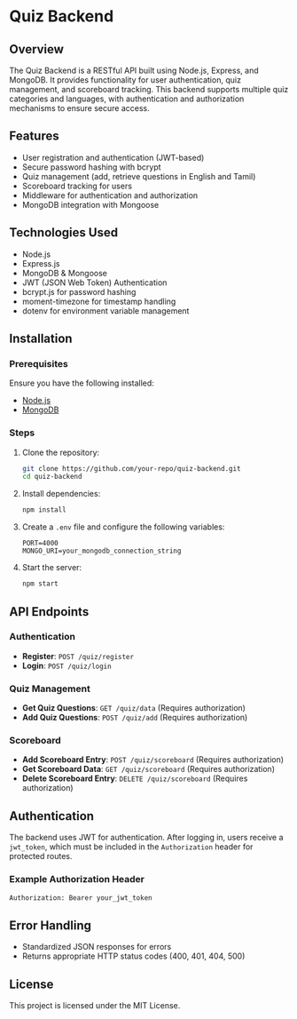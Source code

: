 # Quiz Backend

## Overview

The Quiz Backend is a RESTful API built using Node.js, Express, and MongoDB. It provides functionality for user authentication, quiz management, and scoreboard tracking. This backend supports multiple quiz categories and languages, with authentication and authorization mechanisms to ensure secure access.

## Features

- User registration and authentication (JWT-based)
- Secure password hashing with bcrypt
- Quiz management (add, retrieve questions in English and Tamil)
- Scoreboard tracking for users
- Middleware for authentication and authorization
- MongoDB integration with Mongoose

## Technologies Used

- Node.js
- Express.js
- MongoDB & Mongoose
- JWT (JSON Web Token) Authentication
- bcrypt.js for password hashing
- moment-timezone for timestamp handling
- dotenv for environment variable management

## Installation

### Prerequisites

Ensure you have the following installed:

- [Node.js](https://nodejs.org/)
- [MongoDB](https://www.mongodb.com/)

### Steps

1. Clone the repository:
   ```sh
   git clone https://github.com/your-repo/quiz-backend.git
   cd quiz-backend
   ```
2. Install dependencies:
   ```sh
   npm install
   ```
3. Create a `.env` file and configure the following variables:
   ```env
   PORT=4000
   MONGO_URI=your_mongodb_connection_string
   ```
4. Start the server:
   ```sh
   npm start
   ```

## API Endpoints

### Authentication

- **Register**: `POST /quiz/register`
- **Login**: `POST /quiz/login`

### Quiz Management

- **Get Quiz Questions**: `GET /quiz/data` (Requires authorization)
- **Add Quiz Questions**: `POST /quiz/add` (Requires authorization)

### Scoreboard

- **Add Scoreboard Entry**: `POST /quiz/scoreboard` (Requires authorization)
- **Get Scoreboard Data**: `GET /quiz/scoreboard` (Requires authorization)
- **Delete Scoreboard Entry**: `DELETE /quiz/scoreboard` (Requires authorization)

## Authentication

The backend uses JWT for authentication. After logging in, users receive a `jwt_token`, which must be included in the `Authorization` header for protected routes.

### Example Authorization Header

```sh
Authorization: Bearer your_jwt_token
```

## Error Handling

- Standardized JSON responses for errors
- Returns appropriate HTTP status codes (400, 401, 404, 500)

## License

This project is licensed under the MIT License.

